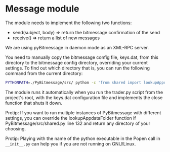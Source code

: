 Message module
==============

The module needs to implement the following two functions:

- send(subject, body) => return the bitmessage confirmation of the send
- receive() => return a list of new messages

We are using pyBitmessage in daemon mode as an XML-RPC server.

You need to manually copy the bitmessage config file, keys.dat, from this directory to the bitmessage config directory, overriding your current settings. To find out which directory that is, you can run the following command from the current directory:

```sh
PYTHONPATH=./PyBitmessage/src/ python -c 'from shared import lookupAppdataFolder as f; print(f());'
```

The module runs it automatically when you run the trader.py script from the project's root, with the keys.dat configuration file and implements the close function that shuts it down.

Protip: If you want to run multiple instances of PyBitmessage with different settings, you can override the lookupAppdataFolder function if PyBitmessage/src/shared.py line 132 and return any directory of your choosing.

Protip: Playing with the name of the python executable in the Popen call in `__init__.py` can help you if you are not running on GNU/Linux.
